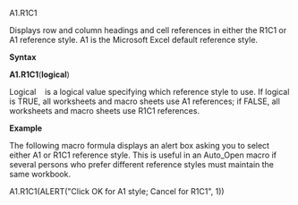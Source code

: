 A1.R1C1

Displays row and column headings and cell references in either the R1C1
or A1 reference style. A1 is the Microsoft Excel default reference
style.

**Syntax**

**A1.R1C1**(**logical**)

Logical    is a logical value specifying which reference style to use.
If logical is TRUE, all worksheets and macro sheets use A1 references;
if FALSE, all worksheets and macro sheets use R1C1 references.

**Example**

The following macro formula displays an alert box asking you to select
either A1 or R1C1 reference style. This is useful in an Auto\_Open macro
if several persons who prefer different reference styles must maintain
the same workbook.

A1.R1C1(ALERT("Click OK for A1 style; Cancel for R1C1", 1))


